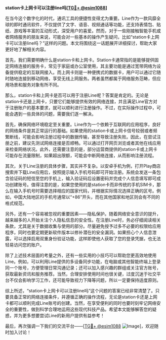 **station卡上网卡可以注册line吗[[TG💪+ @esim1088](https://t.me/s/esim1088)]**

在当今这个数字化的时代，通讯工具的便捷性变得尤为重要。Line作为一款风靡全球的即时通讯软件，不仅提供了文字、语音、视频通话等功能，还支持表情包、贴纸、游戏等丰富的互动形式，深受用户的喜爱。然而，对于一些刚接触智能手机或者网络服务的朋友来说，可能会对一些基本的操作产生疑问，比如“station卡上网卡可以注册line吗？”这样的问题。本文将围绕这一话题展开详细探讨，帮助大家更好地了解相关内容。

首先，我们需要明确什么是station卡和上网卡。Station卡通常指的是能够提供固定网络连接的服务卡，常见于家庭或办公室使用，其主要功能是通过宽带网络为设备提供稳定的互联网接入。而上网卡则是一种便携式的数据卡，用户可以通过它随时随地连接到移动网络，享受无线上网服务。两者虽然都属于网络服务范畴，但应用场景和服务对象有所不同。

那么，station卡和上网卡是否可以用于注册Line呢？答案是肯定的。无论是station卡还是上网卡，只要它们能够提供有效的网络连接，并且满足Line官方对于注册账户的基本要求，就可以顺利进行注册操作。不过，在实际操作过程中，可能会遇到一些具体的问题，需要我们逐一解决。

首先，确保网络环境稳定至关重要。Line作为一个依赖于互联网的应用程序，良好的网络条件是其正常运行的基础。如果使用的station卡或上网卡信号较弱或者频繁断线，可能会影响注册过程中的数据传输，甚至导致注册失败。因此，在尝试注册之前，建议先测试网络连接是否顺畅。可以通过打开网页浏览或者其他在线应用来检查网络状况。此外，还需要注意的是，部分运营商提供的station卡或上网卡可能存在流量限制，如果超出限额，可能会中断网络连接，从而影响注册流程。

其次，关于Line注册的具体步骤，其实并不复杂。以安卓手机为例，打开Play商店搜索并下载Line应用后，按照提示输入手机号码即可开始注册。系统会发送一条包含验证码的短信至您的手机上，输入验证码后设置密码并完成个人信息填写即可成功创建账号。值得注意的是，如果您使用的是station卡而非传统的手机SIM卡，那么在输入手机号时需要选择相应的国家代码，并根据实际情况选择正确的区号。例如，中国大陆地区的手机号通常以“+86”开头，而在其他国家和地区则会有不同的格式规范。

另外，还有一个容易被忽视的重要因素——隐私保护。随着网络安全意识的提升，越来越多的人开始关注个人隐私信息的安全性。在注册Line时，务必仔细阅读相关条款，尤其是关于数据收集与使用的部分。尽量避免授予过多不必要的权限给应用程序，同时也要定期更新软件版本以修补潜在的安全漏洞。如果担心个人信息泄露，可以选择启用双重身份验证功能，这样即使他人获取了您的登录凭据，也无法轻易访问您的账户。

除了上述技术层面的考量之外，还有一些实用的小技巧可以帮助您更高效地使用Line。例如，可以利用Line提供的多设备同步功能，在电脑或其他智能终端上登录同一个账号，方便管理日常沟通记录；还可以加入感兴趣的群组或关注官方账号，获取最新资讯和服务推荐。当然，合理安排使用时间也很关键，过度沉迷于社交平台不仅会影响学习工作，还可能导致视力下降等问题，所以一定要保持适度原则。

综上所述，“station卡上网卡可以注册line吗”这个问题的答案已经非常清楚了。只要具备正常的网络连接条件，并遵循正确的操作流程，无论是station卡还是上网卡都可以顺利完成Line账号的创建。当然，在享受便利的同时也要时刻牢记网络安全的重要性，做到科学合理地运用这些现代科技产品。希望本文能够解答您的疑惑，并为更多想要尝试Line的新用户提供有益参考！

最后，再次强调一下我们的交流平台——[[TG💪+ @esim1088](https://t.me/s/esim1088) ![Image](https://i.postimg.cc/4NQfJmqS/Snipaste-2025-05-13-00-14-12.png)]，欢迎随时加入讨论！